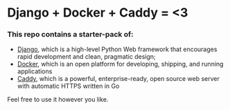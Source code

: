 # Django + Docker + Caddy = <3

### This repo contains a starter-pack of:

- [Django](https://www.djangoproject.com), which is a high-level Python Web framework that encourages rapid
  development and clean, pragmatic design;
- [Docker](https://www.docker.com), which is an open platform for developing, shipping, and running
  applications
- [Caddy](https://caddyserver.com), which is a powerful, enterprise-ready, open source web server
  with automatic HTTPS written in Go
  
Feel free to use it however you like.
